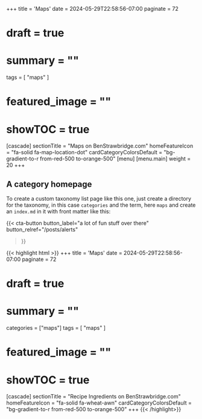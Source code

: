 +++
title = 'Maps'
date = 2024-05-29T22:58:56-07:00
paginate = 72
# draft = true
# summary = ""
tags = [
  "maps"
  ]
# featured_image = ""
# showTOC = true
[cascade]
  sectionTitle = "Maps on BenStrawbridge.com"
  homeFeatureIcon = "fa-solid fa-map-location-dot"
  cardCategoryColorsDefault = "bg-gradient-to-r from-red-500 to-orange-500"
[menu]
 [menu.main]
  weight = 20
+++

## A category homepage

To create a custom taxonomy list page like this one, just create a directory for the taxonomy, in this case `categories` and the term, here `maps` and create an `index.md` in it with front matter like this:

{{< cta-button 
  button_label="a lot of fun stuff over there" 
  button_relref="/posts/alerts" 
>}}

<!--more-->

{{< highlight html >}}
+++
title = 'Maps'
date = 2024-05-29T22:58:56-07:00
paginate = 72
# draft = true
# summary = ""
categories = ["maps"]
tags = [
  "maps"
  ]
# featured_image = ""
# showTOC = true
[cascade]
  sectionTitle = "Recipe Ingredients on BenStrawbridge.com"
  homeFeatureIcon = "fa-solid fa-wheat-awn"
  cardCategoryColorsDefault = "bg-gradient-to-r from-red-500 to-orange-500"
+++
{{< /highlight>}}



